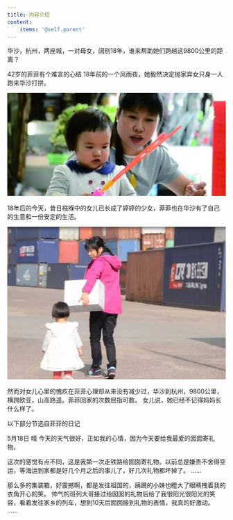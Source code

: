 ```yaml
---
title: 内容介绍
content:
    items: '@self.parent'
---
```


华沙，杭州，两座城，一对母女，阔别18年，谁来帮助她们跨越这9800公里的距离？

42岁的菲菲有个难言的心结
18年前的一个风雨夜，她毅然决定抛家弃女只身一人跑来华沙打拼。

![](image-1.jpg)

18年后的今天，昔日襁褓中的女儿已长成了婷婷的少女，菲菲也在华沙有了自己的生意和一份安定的生活。

![](image-4.jpg)

然而对女儿心里的愧疚在菲菲心理却从来没有减少过，华沙到杭州，9800公里，横跨欧亚，山高路遥。菲菲回家的次数屈指可数。
女儿说，她已经不记得妈妈长什么样了。

以下部分节选自菲菲的日记

5月18日 晴
今天的天气很好，正如我的心情，因为今天要给我最爱的囡囡寄礼物。
 
这次的感觉有点不同，这是我第一次走铁路给囡囡寄礼物。以前总是嫌贵不舍得空运，等海运到家都是好几个月之后的事儿了，好几次礼物都坏掉了。
……

那么多的集装箱，好震撼啊，都是发往祖国的，蹒跚的小妹也瞪大了眼睛拽着我的衣角开心的笑。
帅气的班列大哥接过给囡囡的礼物后给了我很阳光很阳光的笑容，看着发往家乡的列车，想到10天后囡囡接到礼物的表情，我真的好激动。
……